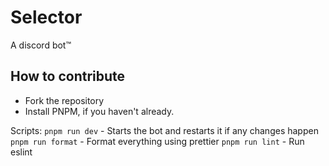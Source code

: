 # Selector
A discord bot™

## How to contribute
- Fork the repository
- Install PNPM, if you haven't already.

Scripts:
`pnpm run dev` - Starts the bot and restarts it if any changes happen
`pnpm run format` - Format everything using prettier
`pnpm run lint` - Run eslint